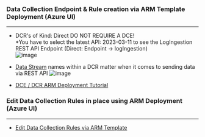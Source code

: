 ### Data Collection Endpoint & Rule creation via ARM Template Deployment (Azure UI)
---------------------------------------
- DCR's of Kind: Direct DO NOT REQUIRE A DCE! </br>
   *You have to select the latest API: 2023-03-11 to see the LogIngestion REST API Endpoint (Direct: Endpoint -> logIngestion) </br>
  ![image](https://github.com/user-attachments/assets/995dab2d-1fbc-4337-a9b5-ed9425cd4e69)

- [Data Stream](https://learn.microsoft.com/en-us/azure/azure-monitor/logs/logs-ingestion-api-overview#endpoint) names within a DCR matter when it comes to sending data via REST API
  ![image](https://github.com/user-attachments/assets/a70122bf-94d3-47f0-9b78-ce59640fc623)

- [DCE / DCR ARM Deployment Tutorial](https://learn.microsoft.com/en-us/azure/azure-monitor/logs/tutorial-logs-ingestion-api?tabs=dce) </br>

### Edit Data Collection Rules in place using ARM Deployment (Azure UI)
---------------------------------------
- [Edit Data Collection Rules via ARM Template](https://learn.microsoft.com/en-us/azure/azure-monitor/essentials/data-collection-rule-create-edit?tabs=cli#strategies-to-edit-and-test-a-dcr)
